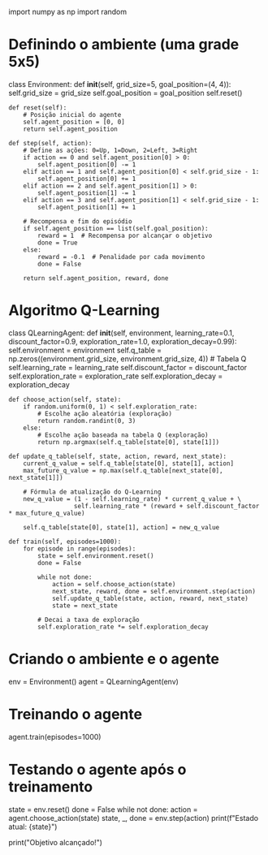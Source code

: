 import numpy as np
import random

# Definindo o ambiente (uma grade 5x5)
class Environment:
    def __init__(self, grid_size=5, goal_position=(4, 4)):
        self.grid_size = grid_size
        self.goal_position = goal_position
        self.reset()

    def reset(self):
        # Posição inicial do agente
        self.agent_position = [0, 0]
        return self.agent_position

    def step(self, action):
        # Define as ações: 0=Up, 1=Down, 2=Left, 3=Right
        if action == 0 and self.agent_position[0] > 0:
            self.agent_position[0] -= 1
        elif action == 1 and self.agent_position[0] < self.grid_size - 1:
            self.agent_position[0] += 1
        elif action == 2 and self.agent_position[1] > 0:
            self.agent_position[1] -= 1
        elif action == 3 and self.agent_position[1] < self.grid_size - 1:
            self.agent_position[1] += 1

        # Recompensa e fim do episódio
        if self.agent_position == list(self.goal_position):
            reward = 1  # Recompensa por alcançar o objetivo
            done = True
        else:
            reward = -0.1  # Penalidade por cada movimento
            done = False

        return self.agent_position, reward, done

# Algoritmo Q-Learning
class QLearningAgent:
    def __init__(self, environment, learning_rate=0.1, discount_factor=0.9, exploration_rate=1.0, exploration_decay=0.99):
        self.environment = environment
        self.q_table = np.zeros((environment.grid_size, environment.grid_size, 4))  # Tabela Q
        self.learning_rate = learning_rate
        self.discount_factor = discount_factor
        self.exploration_rate = exploration_rate
        self.exploration_decay = exploration_decay

    def choose_action(self, state):
        if random.uniform(0, 1) < self.exploration_rate:
            # Escolhe ação aleatória (exploração)
            return random.randint(0, 3)
        else:
            # Escolhe ação baseada na tabela Q (exploração)
            return np.argmax(self.q_table[state[0], state[1]])

    def update_q_table(self, state, action, reward, next_state):
        current_q_value = self.q_table[state[0], state[1], action]
        max_future_q_value = np.max(self.q_table[next_state[0], next_state[1]])

        # Fórmula de atualização do Q-Learning
        new_q_value = (1 - self.learning_rate) * current_q_value + \
                      self.learning_rate * (reward + self.discount_factor * max_future_q_value)

        self.q_table[state[0], state[1], action] = new_q_value

    def train(self, episodes=1000):
        for episode in range(episodes):
            state = self.environment.reset()
            done = False

            while not done:
                action = self.choose_action(state)
                next_state, reward, done = self.environment.step(action)
                self.update_q_table(state, action, reward, next_state)
                state = next_state

            # Decai a taxa de exploração
            self.exploration_rate *= self.exploration_decay

# Criando o ambiente e o agente
env = Environment()
agent = QLearningAgent(env)

# Treinando o agente
agent.train(episodes=1000)

# Testando o agente após o treinamento
state = env.reset()
done = False
while not done:
    action = agent.choose_action(state)
    state, _, done = env.step(action)
    print(f"Estado atual: {state}")

print("Objetivo alcançado!")
